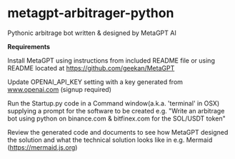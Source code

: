 # metagpt-arbitrager-python
Pythonic arbitrage bot written &amp; designed by MetaGPT AI 

**Requirements**

Install MetaGPT using instructions from included README file or using README located at https://github.com/geekan/MetaGPT

Update OPENAI_API_KEY setting with a key generated from www.openai.com (signup required)

Run the Startup.py code in a Command window(a.k.a. 'terminal' in OSX) supplying a prompt for the software to be created e.g. "Write an arbitrage bot using python on binance.com & bitfinex.com for the SOL/USDT token"

Review the generated code and documents to see how MetaGPT designed the solution and what the technical solution looks like in e.g. Mermaid (https://mermaid.js.org)
